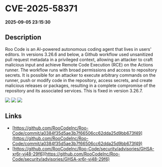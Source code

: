 # CVE-2025-58371

**2025-09-05 23:15:30**

## Description
Roo Code is an AI-powered autonomous coding agent that lives in users' editors. In versions 3.26.6 and below, a Github workflow used unsanitized pull request metadata in a privileged context, allowing an attacker to craft malicious input and achieve Remote Code Execution (RCE) on the Actions runner. The workflow runs with broad permissions and access to repository secrets. It is possible for an attacker to execute arbitrary commands on the runner, push or modify code in the repository, access secrets, and create malicious releases or packages, resulting in a complete compromise of the repository and its associated services. This is fixed in version 3.26.7.

![](https://img.shields.io/static/v1?label=Score&message=9.9&color=red)
![](https://img.shields.io/static/v1?label=Severity&message=CRITICAL&color=red)
![](https://img.shields.io/static/v1?label=CWE&message=RCE&color=green)

## Links
- [https://github.com/RooCodeInc/Roo-Code/commit/a0384f35d5ae3b7f66506cc62dda25d9bb673f49](https://github.com/RooCodeInc/Roo-Code/commit/a0384f35d5ae3b7f66506cc62dda25d9bb673f49)
- [https://github.com/RooCodeInc/Roo-Code/security/advisories/GHSA-xr6r-vj48-29f6](https://github.com/RooCodeInc/Roo-Code/security/advisories/GHSA-xr6r-vj48-29f6)
